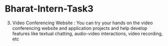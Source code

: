 # Bharat-Intern-Task3
3. Video Conferencing Website :
You can try your hands on the video conferencing website
and application projects and help develop features like
textual chatting, audio-video interactions, video recording, etc
